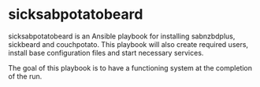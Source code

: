 # sicksabpotatobeard
sicksabpotatobeard is an Ansible playbook for installing sabnzbdplus, sickbeard
and couchpotato.  This playbook will also create required users, install base
configuration files and start necessary services.

The goal of this playbook is to have a functioning system at the completion of
the run.
